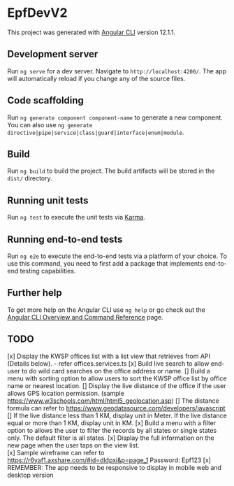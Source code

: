 # EpfDevV2

This project was generated with [Angular CLI](https://github.com/angular/angular-cli) version 12.1.1.

## Development server

Run `ng serve` for a dev server. Navigate to `http://localhost:4200/`. The app will automatically reload if you change any of the source files.

## Code scaffolding

Run `ng generate component component-name` to generate a new component. You can also use `ng generate directive|pipe|service|class|guard|interface|enum|module`.

## Build

Run `ng build` to build the project. The build artifacts will be stored in the `dist/` directory.

## Running unit tests

Run `ng test` to execute the unit tests via [Karma](https://karma-runner.github.io).

## Running end-to-end tests

Run `ng e2e` to execute the end-to-end tests via a platform of your choice. To use this command, you need to first add a package that implements end-to-end testing capabilities.

## Further help

To get more help on the Angular CLI use `ng help` or go check out the [Angular CLI Overview and Command Reference](https://angular.io/cli) page.

## TODO
[x] Display the KWSP offices list with a list view that retrieves from API (Details below). - refer offices.services.ts
[x] Build live search to allow end-user to do wild card searches on the office address or name. 
[] Build a menu with sorting option to allow users to sort the KWSP office list by office name or nearest location.
[] Display the live distance of the office if the user allows GPS location permission. (sample https://www.w3schools.com/html/html5_geolocation.asp)
[] The distance formula can refer to https://www.geodatasource.com/developers/javascript
[] If the live distance less than 1 KM, display unit in Meter. If the live distance equal or more than 1 KM, display unit in KM.
[x] Build a menu with a filter option to allows the user to filter the records by all states or single states only. The default filter is all states.
[x] Display the full information on the new page when the user taps on the view list.  
[x] Sample wireframe can refer to https://r6yaf1.axshare.com/#id=dldpxi&p=page_1    Password: Epf123
[x] REMEMBER: The app needs to be responsive to display in mobile web and desktop version

